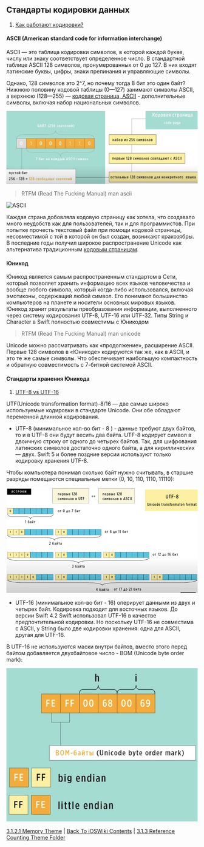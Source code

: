 ## Стандарты кодировки данных

1. [Как работают кодировки?](https://www.youtube.com/watch?v=4MFcmreAUhs)

#### ASCII (American standard code for information interchange)

ASCII — это таблица кодировки символов, в которой каждой букве, числу или знаку соответствует определенное число. В стандартной таблице ASCII 128 символов, пронумерованных от 0 до 127. В них входят латинские буквы, цифры, знаки препинания и управляющие символы. 



Однако, 128 символов это 2^7, но почему тогда 8 бит это один байт? 
Нижнюю половину кодовой таблицы (0—127) занимают символы ASCII, а верхнюю (128—255) — [кодовая страница, ASCII](https://ru.wikipedia.org/wiki/Кодовая_страница) - дополнительные символы, включая набор национальных символов.  

![ascii](https://github.com/eldaroid/pictures/blob/master/iOSWiki/Concurrency/ascii.png?raw=true)

> RTFM (Read The Fucking Manual) man ascii

![ASCII](https://blog.skillfactory.ru/wp-content/uploads/2023/03/image-52-2048x1425.png)

Каждая страна добовляла кодовую страницу как хотела, что создавало много     неудобств как для пользователей, так и для программистов. При попытке прочесть текстовый файл при помощи кодовой страницы, несовместимой с той в которой он был создан, возникают кракозябры. В последние годы получил широкое распространение Unicode как альтернатива традиционным [кодовым страницам](https://ru.wikipedia.org/wiki/Кодовая_страница).

#### Юникод

Юникод является самым распространенным стандартом в Сети, который позволяет хранить информацию всех языков человечества и вообще любого символа, который когда-либо использовался, включая эмотиконы, содержащий любой символ. Его понимают большинство компьютеров на планете и носители основных мировых языков. Юникод хранит результаты преобразования информации, выполненного через систему кодирования UTF-8, UTF-16 или UTF-32. Типы String и Character в Swift полностью совместимы с Юникодом

> RTFM (Read The Fucking Manual) man unicode

Unicode можно рассматривать как «продолжение», расширение ASCII. Первые 128 символов в «Юникоде» кодируются так же, как в ASCII, и это те же самые символы.
Что обеспечивает наибольшую компактность и обратную совместимость с 7-битной системой ASCII.

#### Стандарты хранения Юникода

1. [UTF-8 vs UTF-16](https://habr.com/ru/articles/544084/)

UTF(Unicode transformation format)-8/16 — две самые широко используемые кодировки в стандарте Unicode. Они обе обладают переменной длинной кодирования.

* UTF-8 (минимальное кол-во бит - 8 ) - данные требуют двух байтов, то и в UTF-8 они будут весить два байта. UTF-8 кодирует символ в двоичную строку от одного до четырех байтов. Так, для шифрования латинских символов достаточно одного байта, а для кириллических — двух. Swift 5 и более поздние версии используют только кодировку хранения UTF-8.

Чтобы компьютера понимал сколько байт нужно считывать, в старшие разряды помещаются специальные метки (0, 10, 110, 1110, 11110): 

![UTF-8](https://github.com/eldaroid/pictures/blob/master/iOSWiki/Concurrency/UTF-8.png?raw=true)

* UTF-16 (минимальное кол-во бит - 16) оперирует данными из двух и четырех байт. Кодировка подходит для восточных языков. До версии Swift 4.2 Swift использовал UTF-16 в качестве предпочтительной кодировки. Но поскольку UTF-16 не совместима с ASCII, у String было две кодировки хранения: одна для ASCII, другая для UTF-16.

В UTF-16 не используются маски внутри байтов, вместо этого перед байтом добавляется двухбайтовое число - BOM (Unicode byte order mark):

![BOM bytes](https://github.com/eldaroid/pictures/blob/master/iOSWiki/Concurrency/BOMbytes.png?raw=true) 

[3.1.2.1 Memory Theme](./3.1.2.1%20Memory.md) | [Back To iOSWiki Contents](https://github.com/eldaroid/iOSWiki) | [3.1.3 Reference Counting Theme Folder](../3.1.3%20ReferenceCounting/)
